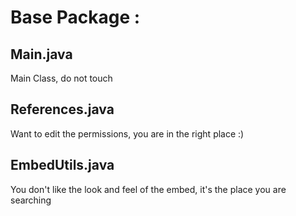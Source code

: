 # Base Package :

## Main.java
Main Class, do not touch

## References.java
Want to edit the permissions, you are in the right place :)

## EmbedUtils.java
You don't like the look and feel of the embed, it's the place you are searching
